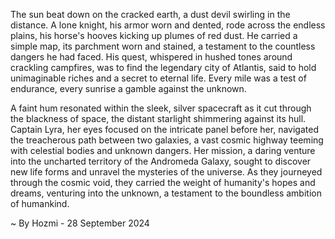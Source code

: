 
The sun beat down on the cracked earth, a dust devil swirling in the distance. A lone knight, his armor worn and dented, rode across the endless plains, his horse's hooves kicking up plumes of red dust. He carried a simple map, its parchment worn and stained, a testament to the countless dangers he had faced. His quest, whispered in hushed tones around crackling campfires, was to find the legendary city of Atlantis, said to hold unimaginable riches and a secret to eternal life. Every mile was a test of endurance, every sunrise a gamble against the unknown.

A faint hum resonated within the sleek, silver spacecraft as it cut through the blackness of space, the distant starlight shimmering against its hull. Captain Lyra, her eyes focused on the intricate panel before her, navigated the treacherous path between two galaxies, a vast cosmic highway teeming with celestial bodies and unknown dangers. Her mission, a daring venture into the uncharted territory of the Andromeda Galaxy, sought to discover new life forms and unravel the mysteries of the universe. As they journeyed through the cosmic void, they carried the weight of humanity's hopes and dreams, venturing into the unknown, a testament to the boundless ambition of humankind. 

~ By Hozmi - 28 September 2024
